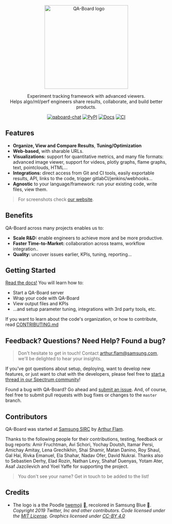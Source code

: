 <p align="center">
  <img src="https://user-images.githubusercontent.com/2649055/86829138-bb6aef00-c09c-11ea-8b59-78b7fc44ebcf.png" alt="QA-Board logo" width="260">

  <div align="center">Experiment tracking framework with advanced viewers.</div>
  
  <div align="center">Helps algo/ml/perf engineers share results, collaborate, and build better products.</div>
</p>

<p align="center">
  <a href="https://spectrum.chat/qaboard"><img src="https://img.shields.io/badge/chat-spectrum-brightgreen" alt="qaboard-chat"/></a>
  <a href="https://pypi.org/project/qaboard/"><img src="https://img.shields.io/pypi/v/qaboard" alt="PyPI"/></a>
  <a href="https://samsung.github.io/qaboard"><img src="https://img.shields.io/badge/docs-master-steelblue.svg?style=flat-square" alt="Docs"/></a>
  <a href="https://github.com/samsung/qaboard/actions?query=workflow%3ACI"><img src="https://github.com/samsung/qaboard/workflows/CI/badge.svg" alt="CI"/></a>
</p>

## Features
- **Organize, View and Compare Results**, **Tuning/Optimization**
- **Web-based,** with sharable URLs.
- **Visualizations:** support for quantitative metrics, and many file formats: advanced image viewer, support for videos, plotly graphs, flame graphs, text, pointclouds, HTML...
- **Integrations:** direct access from Git and CI tools, easily exportable results, API, links to the code, trigger gitlabCI/jenkins/webhooks...
- **Agnostic** to your language/framework: run your existing code, write files, view them.

> For screenshots check [our website](https://samsung.github.io/qaboard).

## Benefits
QA-Board across many projects enables us to:
- **Scale R&D:** enable engineers to achieve more and be more productive.
- **Faster Time-to-Market:** collaboration across teams, workflow integration..
- **Quality:** uncover issues earlier, KPIs, tuning, reporting...

## Getting Started
[Read the docs!](https://samsung.github.io/qaboard/docs/installation) You will learn how to:
- Start a QA-Board server
- Wrap your code with QA-Board
- View output files and KPIs
- ...and setup parameter tuning, integrations with 3rd party tools, etc.

If you want to learn about the code's organization, or how to contribute, read [CONTRIBUTING.md](CONTRIBUTING.md)


## Feedback? Questions? Need Help? Found a bug?
> Don't hesitate to get in touch! Contact arthur.flam@samsung.com, we'll be delighted to hear your insights.

If you've got questions about setup, deploying, want to develop new features, or just want to chat with the developers, please feel free to [start a thread in our Spectrum community](https://spectrum.chat/qaboard)!

Found a bug with QA-Board? Go ahead and [submit an issue](https://github.com/Samsung/qaboard/issues). And, of course, feel free to submit pull requests with bug fixes or changes to the `master` branch.

## Contributors
QA-Board was started at [Samsung SIRC](https://www.linkedin.com/company/samsung-israel-r-d-center-sirc/) by [Arthur Flam](https://shapescience.xyz).

Thanks to the following people for their contributions, testing, feedback or bug reports: Amir Fruchtman, Avi Schori, Yochay Doutsh, Itamar Persi, Amichay Amitay, Lena Grechikhin, Shai Shamir, Matan Danino, Roy Shaul, Gal Hai, Rivka Emanuel, Ela Shahar, Nadav Ofer, David Nukrai. Thanks also to Sebastien Derhy, Elad Rozin, Nathan Levy, Shahaf Duenyas, Yotam Ater, Asaf Jazcilevich and Yoel Yaffe for supporting the project.

> You don't see your name? Get in touch to be added to the list!

## Credits
- The logo is a the Poodle [twemoji](https://twemoji.twitter.com/) 🐩, recolored in Samsung Blue 🔵. *Copyright 2019 Twitter, Inc and other contributors. Code licensed under the [MIT License](http://opensource.org/licenses/MIT). Graphics licensed under [CC-BY 4.0](https://creativecommons.org/licenses/by/4.0/)*
